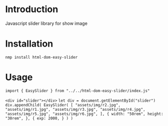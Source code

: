 # Introduction

Javascript slider library for show image

# Installation

`nmp install html-dom-easy-slider`

# Usage

`import { EasySlider } from "../../html-dom-easy-slider/index.js"`

`<div id="slider"></div>`
`let div = document.getElementById("slider")`
` div.appendChild( EasySlider( [ "assets/img/r2.jpg", "assets/img/r1.jpg", "assets/img/r3.jpg", "assets/img/r4.jpg", "assets/img/r5.jpg", "assets/img/r6.jpg", ], { width: "50rem", height: "30rem", }, { exp: 2000, } ) )`
